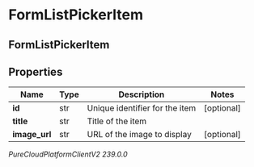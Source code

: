 # FormListPickerItem

## FormListPickerItem

## Properties

|Name | Type | Description | Notes|
|------------ | ------------- | ------------- | -------------|
| **id** | str | Unique identifier for the item | [optional] |
| **title** | str | Title of the item | |
| **image_url** | str | URL of the image to display | [optional] |



_PureCloudPlatformClientV2 239.0.0_
